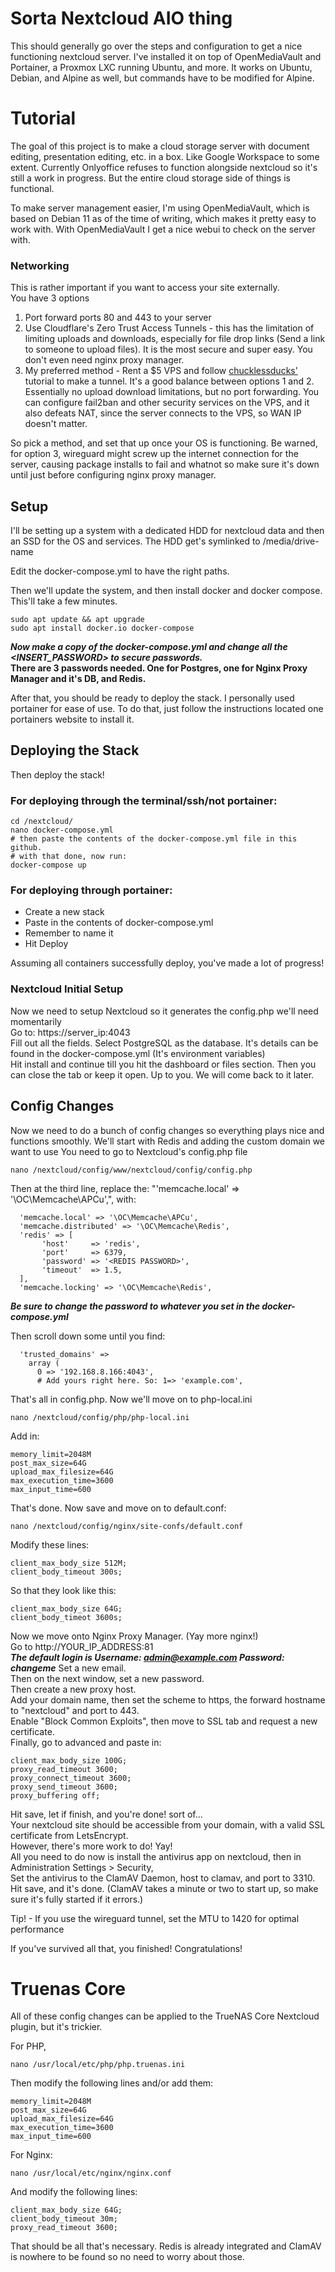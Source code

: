 # Sorta Nextcloud AIO thing

This should generally go over the steps and configuration to get a nice functioning nextcloud server. I've installed it on top of OpenMediaVault and Portainer, a Proxmox LXC running Ubuntu, and more. It works on Ubuntu, Debian, and Alpine as well, but commands have to be modified for Alpine.
# Tutorial
The goal of this project is to make a cloud storage server with document editing, presentation editing, etc. in a box. Like Google Workspace to some extent. Currently Onlyoffice refuses to function alongside nextcloud so it's still a work in progress. But the entire cloud storage side of things is functional.

To make server management easier, I'm using OpenMediaVault, which is based on Debian 11 as of the time of writing, which makes it pretty easy to work with. With OpenMediaVault I get a nice webui to check on the server with. 

### Networking
This is rather important if you want to access your site externally.  
You have 3 options  
1. Port forward ports 80 and 443 to your server
2. Use Cloudflare's Zero Trust Access Tunnels - this has the limitation of limiting uploads and downloads, especially for file drop links (Send a link to someone to upload files). It is the most secure and super easy. You don't even need nginx proxy manager.
3. My preferred method - Rent a $5 VPS and follow [chucklessducks'](https://github.com/chucklessducks/VPS-Wireguard-Nginx-Mailcow) tutorial to make a tunnel. It's a good balance between options 1 and 2. Essentially no upload download limitations, but no port forwarding. You can configure fail2ban and other security services on the VPS, and it also defeats NAT, since the server connects to the VPS, so WAN IP doesn't matter.  

So pick a method, and set that up once your OS is functioning. Be warned, for option 3, wireguard might screw up the internet connection for the server, causing package installs to fail and whatnot so make sure it's down until just before configuring nginx proxy manager.  

## Setup
I'll be setting up a system with a dedicated HDD for nextcloud data and then an SSD for the OS and services. The HDD get's symlinked to /media/drive-name 
 
Edit the docker-compose.yml to have the right paths.
  
Then we'll update the system, and then install docker and docker compose. This'll take a few minutes.  
```
sudo apt update && apt upgrade
sudo apt install docker.io docker-compose
```

***Now make a copy of the docker-compose.yml and change all the <INSERT_PASSWORD> to secure passwords.***  
**There are 3 passwords needed. One for Postgres, one for Nginx Proxy Manager and it's DB, and Redis.**

After that, you should be ready to deploy the stack. I personally used portainer for ease of use. To do that, just follow the instructions located one portainers website to install it.

## Deploying the Stack  

Then deploy the stack!  
### For deploying through the terminal/ssh/not portainer:  

````
cd /nextcloud/
nano docker-compose.yml
# then paste the contents of the docker-compose.yml file in this github.  
# with that done, now run:  
docker-compose up
````
### For deploying through portainer:
- Create a new stack  
- Paste in the contents of docker-compose.yml
- Remember to name it
- Hit Deploy  
  
Assuming all containers successfully deploy, you've made a lot of progress!  

### Nextcloud Initial Setup
Now we need to setup Nextcloud so it generates the config.php we'll need momentarily  
Go to: https://server_ip:4043  
Fill out all the fields. Select PostgreSQL as the database. It's details can be found in the docker-compose.yml (It's environment variables)  
Hit install and continue till you hit the dashboard or files section. Then you can close the tab or keep it open. Up to you. We will come back to it later.  

## Config Changes

Now we need to do a bunch of config changes so everything plays nice and functions smoothly. We'll start with Redis and adding the custom domain we want to use 
You need to go to Nextcloud's config.php file
````
nano /nextcloud/config/www/nextcloud/config/config.php
````
Then at the third line, replace the: "'memcache.local' => '\\OC\\Memcache\\APCu',", with:
````
  'memcache.local' => '\OC\Memcache\APCu',
  'memcache.distributed' => '\OC\Memcache\Redis',
  'redis' => [
       'host'     => 'redis',
       'port'     => 6379,
       'password' => '<REDIS PASSWORD>',
       'timeout'  => 1.5,
  ],
  'memcache.locking' => '\OC\Memcache\Redis',
  ````
***Be sure to change the password to whatever you set in the docker-compose.yml***
  
Then scroll down some until you find:
````
  'trusted_domains' =>
    array (
      0 => '192.168.8.166:4043',
      # Add yours right here. So: 1=> 'example.com',
````
That's all in config.php. Now we'll move on to php-local.ini
````
nano /nextcloud/config/php/php-local.ini
````
Add in:
````
memory_limit=2048M
post_max_size=64G
upload_max_filesize=64G
max_execution_time=3600
max_input_time=600
````
That's done. Now save and move on to default.conf:
````
nano /nextcloud/config/nginx/site-confs/default.conf
````
Modify these lines:
````
client_max_body_size 512M;
client_body_timeout 300s;  
````
So that they look like this:
````
client_max_body_size 64G;  
client_body_timeot 3600s;  
````

Now we move onto Nginx Proxy Manager.  (Yay more nginx!)  
Go to http://YOUR_IP_ADDRESS:81  
***The default login is Username: admin@example.com Password: changeme*** 
Set a new email.  
Then on the next window, set a new password.  
Then create a new proxy host.  
Add your domain name, then set the scheme to https, the forward hostname to "nextcloud" and port to 443.  
Enable "Block Common Exploits", then move to SSL tab and request a new certificate.  
Finally, go to advanced and paste in:
````
client_max_body_size 100G;
proxy_read_timeout 3600;
proxy_connect_timeout 3600;
proxy_send_timeout 3600;
proxy_buffering off;
````
Hit save, let if finish, and you're done! sort of...  
Your nextcloud site should be accessible from your domain, with a valid SSL certificate from LetsEncrypt.  
However, there's more work to do! Yay!  
All you need to do now is install the antivirus app on nextcloud, then in Administration Settings > Security,  
Set the antivirus to the ClamAV Daemon, host to clamav, and port to 3310. Hit save, and it's done. (ClamAV takes a minute or two to start up, so make sure it's fully started if it errors.)   
 
Tip! - If you use the wireguard tunnel, set the MTU to 1420 for optimal performance

If you've survived all that, you finished! Congratulations!


# Truenas Core
All of these config changes can be applied to the TrueNAS Core Nextcloud plugin, but it's trickier.  

For PHP,
```
nano /usr/local/etc/php/php.truenas.ini
```
Then modify the following lines and/or add them:
````
memory_limit=2048M
post_max_size=64G
upload_max_filesize=64G
max_execution_time=3600
max_input_time=600
````
For Nginx:
```
nano /usr/local/etc/nginx/nginx.conf
```
And modify the following lines:
```
client_max_body_size 64G;
client_body_timeout 30m;
proxy_read_timeout 3600;
```
That should be all that's necessary. Redis is already integrated and ClamAV is nowhere to be found so no need to worry about those.
